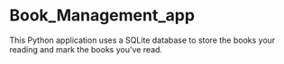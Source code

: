 # Book_Management_app
This Python application uses a SQLite database to store the books your reading and mark the books you've read.
